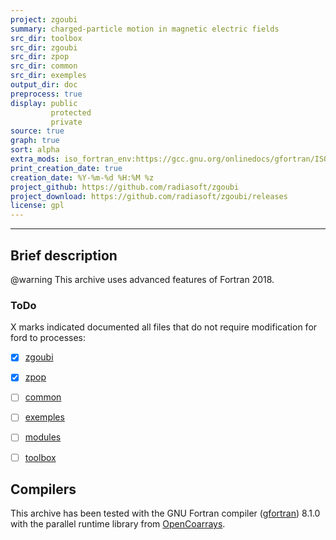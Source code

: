 ```yaml
---
project: zgoubi
summary: charged-particle motion in magnetic electric fields
src_dir: toolbox
src_dir: zgoubi
src_dir: zpop
src_dir: common
src_dir: exemples
output_dir: doc
preprocess: true
display: public
         protected
         private
source: true
graph: true
sort: alpha
extra_mods: iso_fortran_env:https://gcc.gnu.org/onlinedocs/gfortran/ISO_005fFORTRAN_005fENV.html
print_creation_date: true
creation_date: %Y-%m-%d %H:%M %z
project_github: https://github.com/radiasoft/zgoubi 
project_download: https://github.com/radiasoft/zgoubi/releases
license: gpl
---
```


[This document is a FORD project file, formatted with Pythonic Markdown                                      ]:#
[See https://github.com/cmacmackin/ford/wiki/Project-File-Options for more info on writing FORD project files]:#

[Descriptions of some of the above commands:]:#
[source: display source code corresponding to item being documented]:#
[graph: generate call graphs, module dependency graphs, derive type composition/inheritance graphs ]:#
[sort: different sorting schemes for the modules or procedures or programs or derived types (alpha = alphabetical see wiki).]:#
[extra_mods: documentation for intrinsic modules]:#

--------------------

Brief description
-----------------

@warning
This archive uses advanced features of Fortran 2018.

### ToDo

X marks indicated documented all files that do not require modification for ford to processes:

 - [X] [zgoubi](./zgoubi)
 - [X] [zpop](./zpop)
 - [ ] [common](./common)
 - [ ] [exemples](./exemples)
 - [ ] [modules](./modules)
 - [ ] [toolbox](./toolbox)


Compilers
---------

This archive has been tested with the GNU Fortran compiler ([gfortran](https://gcc.gnu.org)) 8.1.0 with the parallel
runtime library from [OpenCoarrays](http://www.opencoarrays.org).
